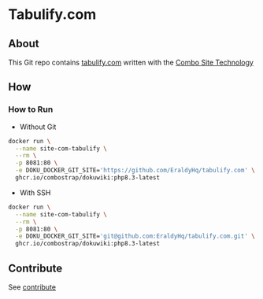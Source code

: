 # Tabulify.com


## About

This Git repo contains [tabulify.com](https://tabulify.com) written with the [Combo Site Technology](https://combostrap.com/admin/combostrap-website-5gxpcdgy)


## How

### How to Run

* Without Git
```bash
docker run \
  --name site-com-tabulify \
  --rm \
  -p 8081:80 \
  -e DOKU_DOCKER_GIT_SITE='https://github.com/EraldyHq/tabulify.com' \
  ghcr.io/combostrap/dokuwiki:php8.3-latest
```

* With SSH
```bash
docker run \
  --name site-com-tabulify \
  --rm \
  -p 8081:80 \
  -e DOKU_DOCKER_GIT_SITE='git@github.com:EraldyHq/tabulify.com.git' \
  ghcr.io/combostrap/dokuwiki:php8.3-latest
```



## Contribute


See [contribute](contribute.md)
